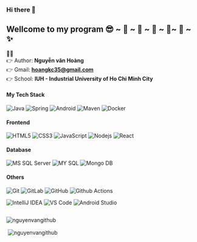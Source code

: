 ### Hi there 👋
## Wellcome to my program 😎 ~ 🥇 ~ 🥇 ~ 🥇 ~ 🥇~ 🥇 ~ ✨

👱‍♂️<Br>
👉 Author: **Nguyễn văn Hoàng** <Br>
👉 Gmail: **hoangkc35@gmail.com**<Br>
👉 School: **IUH - Industrial University of Ho Chi Minh City**<Br>
#### My Tech Stack

![Java](http://img.shields.io/badge/-Java-007396?style=flat-square&logo=java&logoColor=ffffff)
![Spring](http://img.shields.io/badge/-Spring-6DB33F?style=flat-square&logo=spring&logoColor=ffffff)
![Android](http://img.shields.io/badge/-Android-3DDC84?style=flat-square&logo=android&logoColor=ffffff)
![Maven](http://img.shields.io/badge/-Maven-1565c0?style=flat-square&logo=apache-maven)
![Docker](https://img.shields.io/badge/-Docker-black?style=flat-square&logo=docker)

#### Frontend
![HTML5](https://img.shields.io/badge/-HTML5-%23E44D27?style=flat-square&logo=html5&logoColor=ffffff)
![CSS3](https://img.shields.io/badge/-CSS3-%231572B6?style=flat-square&logo=css3)
![JavaScript](https://img.shields.io/badge/-JavaScript-%23F7DF1C?style=flat-square&logo=javascript&logoColor=000000&labelColor=%23F7DF1C&color=%23FFCE5A)
![Nodejs](https://img.shields.io/badge/-Nodejs-black?style=flat-square&logo=Node.js)
![React](https://img.shields.io/badge/-React-%23282C34?style=flat-square&logo=react)

#### Database
![MS SQL Server](http://img.shields.io/badge/-MS%20SQL%20Server-CC2927?style=flat-square&logo=microsoft-sql-server&logoColor=ffffff)
![MY SQL](http://img.shields.io/badge/-MySQL-1557A2?style=flat-square)
![Mongo DB](http://img.shields.io/badge/-MongoDB-409340?style=flat-square&logo=mongodb&logoColor=ffffff)

#### Others
![Git](https://img.shields.io/badge/-Git-%23F05032?style=flat-square&logo=git&logoColor=%23ffffff)
![GitLab](https://img.shields.io/badge/-GitLab-FCA121?style=flat-square&logo=gitlab)
![GitHub](https://img.shields.io/badge/-GitHub-181717?style=flat-square&logo=github)
![Github Actions](http://img.shields.io/badge/-Github%20Actions-2088FF?style=flat-square&logo=github-actions&logoColor=ffffff)

![IntelliJ IDEA](http://img.shields.io/badge/-IntelliJ%20IDEA-000000?style=flat-square&logo=intellij-idea&logoColor=ffffff)
![VS Code](http://img.shields.io/badge/-VS%20Code-007ACC?style=flat-square&logo=visual-studio-code&logoColor=ffffff)
![Android Studio](http://img.shields.io/badge/-Android%20Studio-3DDC84?style=flat-square&logo=android-studio&logoColor=ffffff)

##
<p><img align="left" src="https://github-readme-stats.vercel.app/api/top-langs?username=nguyenvangithub&show_icons=true&locale=en&layout=compact" alt="nguyenvangithub" /></p>
<br>

<p>&nbsp;<img align="center" src="https://github-readme-stats.vercel.app/api?username=nguyenvangithub&show_icons=true&locale=en" alt="nguyenvangithub" /></p
